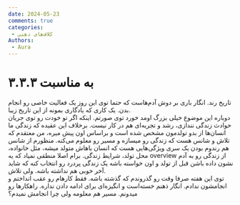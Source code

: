```yaml
---
date: 2024-05-23
comments: true
categories:
 - کلاف‌های ذهنی
Authors:
 - Aura
---
```

# به مناسبت ۳.۳.۳
تاریخ رند. انگار باری بر دوش آدم‌هاست که حتما توی این روز یک فعالیت خاصی رو انجام بدن. یک کاری که یادگاری بمونه از این تاریخ زیبا. <!-- more --></br>
دوباره این موضوع خیلی بزرگ اومد خورد توی صورتم. اینکه اگر تو خودت رو توی جریان حوادث زندگی نندازی، رشد و تجربه‌ای هم در کار نیست. برخلاف این عقیده که زندگی ما انسان‌ها از بدو تولدمون مشخص شده است و براساس اون پیش میره، من معتقدم که تلاش و شانس هست که زندگی رو میسازه و مسیر رو معلوم می‌کنه. منظورم از شانس هم رندوم بودن یک سری ویژگی‌هایی هست که انسان باهاش متولد میشه، مثل خانواده، محل تولد، شرایط زندگی. برام اصلا منطقی نمیاد که یه overview از زندگی رو به آدم نشون داده باشن قبل از تولد و اون خواسته باشه یک زندگی پردرد رو انتخاب کنه که شاید آخر خوبی هم نداشته باشه.
ولی تلاش.</br>
توی این هفته صرفا وقت رو گذروندم که گذشته باشه. فقط کارهام رو عقب انداختم و انجامشون ندادم. انگار ذهنم خسته‌است و انگیزه‌ای برای ادامه دادن نداره. راهکارها رو میدونم. مسیر هم معلومه ولی چرا انجامش نمیدم؟
